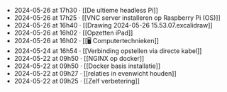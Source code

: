 - 2024-05-26 at 17h30 · [[De ultieme headless Pi]]
- 2024-05-26 at 17h25 · [[VNC server installeren op Raspberry Pi (OS)]]
- 2024-05-26 at 16h40 · [[Drawing 2024-05-26 15.53.07.excalidraw]]
- 2024-05-26 at 16h02 · [[Opzetten iPad]]
- 2024-05-26 at 16h02 · [[🖥️ Computertechnieken]]
- 2024-05-24 at 16h54 · [[Verbinding opstellen via directe kabel]]
- 2024-05-22 at 09h50 · [[NGINX op docker]]
- 2024-05-22 at 09h50 · [[Docker basis installatie]]
- 2024-05-22 at 09h27 · [[relaties in evenwicht houden]]
- 2024-05-22 at 09h25 · [[Zelf verbetering]]
